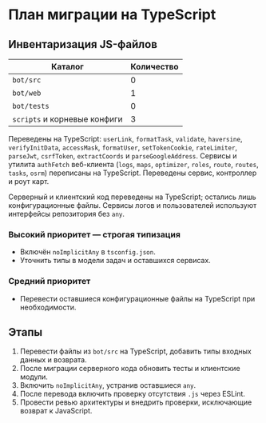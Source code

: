 <!-- Назначение файла: план миграции JavaScript в TypeScript, основные модули: bot, web. -->

# План миграции на TypeScript

## Инвентаризация JS-файлов

| Каталог                      | Количество |
| ---------------------------- | ---------- |
| `bot/src`                    | 0          |
| `bot/web`                    | 1          |
| `bot/tests`                  | 0          |
| `scripts` и корневые конфиги | 3          |

Переведены на TypeScript: `userLink`, `formatTask`, `validate`, `haversine`, `verifyInitData`, `accessMask`, `formatUser`, `setTokenCookie`, `rateLimiter`, `parseJwt`, `csrfToken`, `extractCoords` и `parseGoogleAddress`.
Сервисы и утилита `authFetch` веб-клиента (`logs`, `maps`, `optimizer`, `roles`, `route`, `routes`, `tasks`, `osrm`) переписаны на TypeScript.
Переведены сервис, контроллер и роут карт.

Серверный и клиентский код переведены на TypeScript; остались лишь конфигурационные файлы.
Сервисы логов и пользователей используют интерфейсы репозитория без `any`.

### Высокий приоритет — строгая типизация

- Включён `noImplicitAny` в `tsconfig.json`.
- Уточнить типы в модели задач и оставшихся сервисах.

### Средний приоритет

- Перевести оставшиеся конфигурационные файлы на TypeScript при необходимости.

## Этапы

1. Перевести файлы из `bot/src` на TypeScript, добавить типы входных данных и возврата.
2. После миграции серверного кода обновить тесты и клиентские модули.
3. Включить `noImplicitAny`, устранив оставшиеся `any`.
4. После перевода включить проверку отсутствия `.js` через ESLint.
5. Провести ревью архитектуры и внедрить проверки, исключающие возврат к JavaScript.
